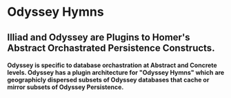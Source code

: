 # Odyssey Hymns
## Illiad and Odyssey are Plugins to Homer's Abstract Orchastrated Persistence Constructs. 
#### Odyssey is specific to database orchastration at Abstract and Concrete levels. Odyssey has a plugin architecture for "Odyssey Hymns" which are  geographicly dispersed subsets of Odyssey databases that cache or mirror subsets of Odyssey Persistence.
